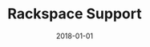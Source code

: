 ---
layout: site
title: "Rackspace Support"
date: 2018-01-01
categories: [developer-tools]
version: 1.6.7
major: 1
minor: 6
patch: 7
slug: rackspace-support
link: https://support.rackspace.com/
submitter: lpolepeddi
permalink: /sites/:slug
---